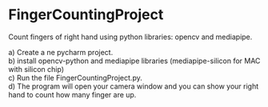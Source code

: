 # FingerCountingProject
Count fingers of right hand using python libraries: opencv and mediapipe. 

a) Create a ne pycharm project.<br />
b) install opencv-python and mediapipe libraries (mediapipe-silicon for MAC with silicon chip)<br />
c) Run the file FingerCountingProject.py.<br />
d) The program will open your camera window and you can show your right hand to count how many finger are up.<br />
